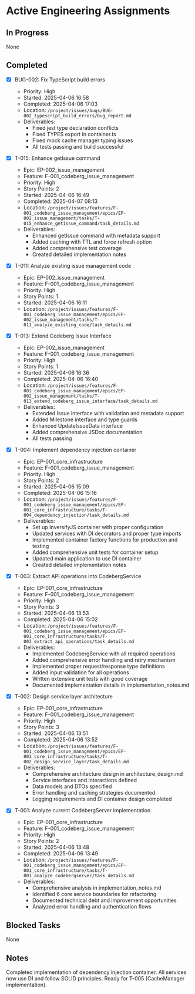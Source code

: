 # Active Engineering Assignments

## In Progress

None

## Completed

- [x] BUG-002: Fix TypeScript build errors

  - Priority: High
  - Started: 2025-04-06 16:58
  - Completed: 2025-04-06 17:03
  - Location: `/project/issues/bugs/BUG-002_typescript_build_errors/bug_report.md`
  - Deliverables:
    - Fixed jest type declaration conflicts
    - Fixed TYPES export in container.ts
    - Fixed mock cache manager typing issues
    - All tests passing and build successful

- [x] T-015: Enhance getIssue command

  - Epic: EP-002_issue_management
  - Feature: F-001_codeberg_issue_management
  - Priority: High
  - Story Points: 2
  - Started: 2025-04-06 16:49
  - Completed: 2025-04-07 08:13
  - Location: `/project/issues/features/F-001_codeberg_issue_management/epics/EP-002_issue_management/tasks/T-015_enhance_getissue_command/task_details.md`
  - Deliverables:
    - Enhanced getIssue command with metadata support
    - Added caching with TTL and force refresh option
    - Added comprehensive test coverage
    - Created detailed implementation notes

- [x] T-011: Analyze existing issue management code

  - Epic: EP-002_issue_management
  - Feature: F-001_codeberg_issue_management
  - Priority: High
  - Story Points: 1
  - Started: 2025-04-06 16:11
  - Location: `/project/issues/features/F-001_codeberg_issue_management/epics/EP-002_issue_management/tasks/T-011_analyze_existing_code/task_details.md`

- [x] T-013: Extend Codeberg Issue Interface

  - Epic: EP-002_issue_management
  - Feature: F-001_codeberg_issue_management
  - Priority: High
  - Story Points: 1
  - Started: 2025-04-06 16:36
  - Completed: 2025-04-06 16:40
  - Location: `/project/issues/features/F-001_codeberg_issue_management/epics/EP-002_issue_management/tasks/T-013_extend_codeberg_issue_interface/task_details.md`
  - Deliverables:
    - Extended Issue interface with validation and metadata support
    - Added Milestone interface and type guards
    - Enhanced UpdateIssueData interface
    - Added comprehensive JSDoc documentation
    - All tests passing

- [x] T-004: Implement dependency injection container

  - Epic: EP-001_core_infrastructure
  - Feature: F-001_codeberg_issue_management
  - Priority: High
  - Story Points: 2
  - Started: 2025-04-06 15:09
  - Completed: 2025-04-06 15:16
  - Location: `/project/issues/features/F-001_codeberg_issue_management/epics/EP-001_core_infrastructure/tasks/T-004_dependency_injection/task_details.md`
  - Deliverables:
    - Set up InversifyJS container with proper configuration
    - Updated services with DI decorators and proper type imports
    - Implemented container factory functions for production and testing
    - Added comprehensive unit tests for container setup
    - Updated main application to use DI container
    - Created detailed implementation notes

- [x] T-003: Extract API operations into CodebergService

  - Epic: EP-001_core_infrastructure
  - Feature: F-001_codeberg_issue_management
  - Priority: High
  - Story Points: 3
  - Started: 2025-04-06 13:53
  - Completed: 2025-04-06 15:02
  - Location: `/project/issues/features/F-001_codeberg_issue_management/epics/EP-001_core_infrastructure/tasks/T-003_extract_api_operations/task_details.md`
  - Deliverables:
    - Implemented CodebergService with all required operations
    - Added comprehensive error handling and retry mechanism
    - Implemented proper request/response type definitions
    - Added input validation for all operations
    - Written extensive unit tests with good coverage
    - Documented implementation details in implementation_notes.md

- [x] T-002: Design service layer architecture

  - Epic: EP-001_core_infrastructure
  - Feature: F-001_codeberg_issue_management
  - Priority: High
  - Story Points: 3
  - Started: 2025-04-06 13:51
  - Completed: 2025-04-06 13:52
  - Location: `/project/issues/features/F-001_codeberg_issue_management/epics/EP-001_core_infrastructure/tasks/T-002_design_service_layer/task_details.md`
  - Deliverables:
    - Comprehensive architecture design in architecture_design.md
    - Service interfaces and interactions defined
    - Data models and DTOs specified
    - Error handling and caching strategies documented
    - Logging requirements and DI container design completed

- [x] T-001: Analyze current CodebergServer implementation
  - Epic: EP-001_core_infrastructure
  - Feature: F-001_codeberg_issue_management
  - Priority: High
  - Story Points: 2
  - Started: 2025-04-06 13:48
  - Completed: 2025-04-06 13:49
  - Location: `/project/issues/features/F-001_codeberg_issue_management/epics/EP-001_core_infrastructure/tasks/T-001_analyze_codebergserver/task_details.md`
  - Deliverables:
    - Comprehensive analysis in implementation_notes.md
    - Identified 6 core service boundaries for refactoring
    - Documented technical debt and improvement opportunities
    - Analyzed error handling and authentication flows

## Blocked Tasks

None

## Notes

Completed implementation of dependency injection container. All services now use DI and follow SOLID principles. Ready for T-005 (CacheManager implementation).
